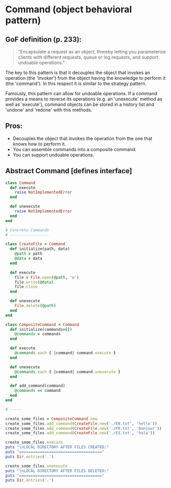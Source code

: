 # Command (object behavioral pattern)

## GoF definition (p. 233):

> "Encapsulate a request as an object, thereby letting you parameterize
clients with different requests, queue or log requests, and support
undoable operations."

The key to this pattern is that it decouples the object that invokes an
operation (the 'invoker') from the object having the knowledge to perform
it (the 'command'). In this respect it is similar to the strategy pattern.

Famously, this pattern can allow for undoable operations. If a command
provides a means to reverse its operations (e.g. an 'unexecute' method
as well as 'execute'), command objects can be stored in a history list
and 'undone' and 'redone' with this methods.

## Pros:

 * Decouples the object that invokes the operation from the one that knows
   how to perform it.
 * You can assemble commands into a composite command.
 * You can support undoable operations.

## Abstract Command [defines interface]


```ruby
class Command
  def execute
    raise NotImplementedError
  end

  def unexecute
    raise NotImplementedError
  end
end

# Concrete Commands
# -----------------

class CreateFile < Command
  def initialize(path, data)
    @path = path
    @data = data
  end

  def execute
    file = File.open(@path, 'w')
    file.write(@data)
    file.close
  end

  def unexecute
    File.delete(@path)
  end
end

class CompositeCommand < Command
  def initialize(commands=[])
    @commands = commands
  end

  def execute
    @commands.each { |command| command.execute }
  end

  def unexecute
    @commands.each { |command| command.unexecute }
  end

  def add_command(command)
    @commands << command
  end
end

# -----

create_some_files = CompositeCommand.new
create_some_files.add_command(CreateFile.new('./EN.txt', 'hello'))
create_some_files.add_command(CreateFile.new('./FR.txt', 'bonjour'))
create_some_files.add_command(CreateFile.new('./ES.txt', 'hola'))

create_some_files.execute
puts "\nLOCAL DIRECTORY AFTER FILES CREATED:"
puts "===================================="
puts Dir.entries('.')

create_some_files.unexecute
puts "\nLOCAL DIRECTORY AFTER FILES DELETED:"
puts "===================================="
puts Dir.entries('.')
```
